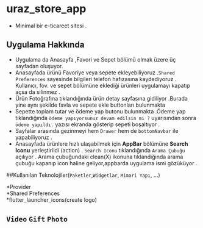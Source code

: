 # uraz_store_app<br/>

* Minimal bir e-ticareet sitesi . <br/>


## Uygulama Hakkında <br/>

* Uygulama da Anasayfa ,Favori ve Sepet bölümü olmak üzere üç sayfadan oluşuyor. <br/>
* Anasayfada ürünü Favoriye veya sepete ekleyebiliyoruz .`Shared Preferences` sayesinde bilgileri telefon hafızasına kaydediyoruz . Kullanıcı, fov. ve sepet bölümüne eklediği ürünleri uygulamayı kapatıp açsa da silinmez . <br/>
* Ürün Fotoğrafına tıklandığında ürün detay sayfasına gidiliyor .Burada yine aynı şekilde favla ve sepete ekle buttonları bulunmakta <br/>
* Sepette toplam tutar ve ödeme yap butonu bulunmakta .Ödeme yap tıklandığında `ödeme yapıyorsunuz devam edilsin mi ?` uyarısından sonra `ödeme yapıldı.` yazısı ekranda gösterip sepeti boşaltıyor .<br/>
* Sayfalar arasında gezinmeyi hem `Drawer` hem de `bottomNavbar` ile yapabiliyoruz .<br/>
* Anasayfada ürünlere hızlı ulaşabilmek için **AppBar** bölümüne **Search Iconu** yerleştirildi (action) .  `Search Iconu` tıklandığında `Arama Çubuğu` açılıyor .  Arama çubuğundaki clean(X) ikonuna tıklandığında arama çubuğu kapanıp icon haline geliyor,appbarda uygulama ismi gözüküyor .<br/>


##Kullanılan Teknolojiler(`Paketler`,`Widgetlar`, `Mimari Yapı`, ...) <br/>

*Provider <br/>
*Shared Preferences <br/>
*flutter_launcher_icons(create logo)<br/>

 ## `Video` `Gift` `Photo` <br/>


